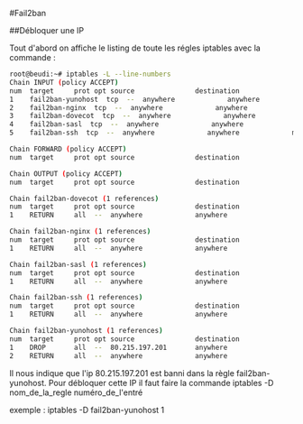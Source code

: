 #Fail2ban

##Débloquer une IP

Tout d'abord on affiche le listing de toute les régles iptables avec la commande :


```bash
root@beudi:~# iptables -L --line-numbers
Chain INPUT (policy ACCEPT)
num  target     prot opt source               destination         
1    fail2ban-yunohost  tcp  --  anywhere             anywhere             multiport dports http,https
2    fail2ban-nginx  tcp  --  anywhere             anywhere             multiport dports http,https
3    fail2ban-dovecot  tcp  --  anywhere             anywhere             multiport dports smtp,ssmtp,imap2,imap3,imaps,pop3,pop3s
4    fail2ban-sasl  tcp  --  anywhere             anywhere             multiport dports smtp,ssmtp,imap2,imap3,imaps,pop3,pop3s
5    fail2ban-ssh  tcp  --  anywhere             anywhere             multiport dports ssh

Chain FORWARD (policy ACCEPT)
num  target     prot opt source               destination         

Chain OUTPUT (policy ACCEPT)
num  target     prot opt source               destination         

Chain fail2ban-dovecot (1 references)
num  target     prot opt source               destination         
1    RETURN     all  --  anywhere             anywhere            

Chain fail2ban-nginx (1 references)
num  target     prot opt source               destination         
1    RETURN     all  --  anywhere             anywhere            

Chain fail2ban-sasl (1 references)
num  target     prot opt source               destination         
1    RETURN     all  --  anywhere             anywhere            

Chain fail2ban-ssh (1 references)
num  target     prot opt source               destination         
1    RETURN     all  --  anywhere             anywhere            

Chain fail2ban-yunohost (1 references)
num  target     prot opt source               destination         
1    DROP       all  --  80.215.197.201       anywhere            
2    RETURN     all  --  anywhere             anywhere 
```

Il nous indique que l'ip 80.215.197.201 est banni dans la règle fail2ban-yunohost. Pour débloquer cette IP il faut faire la commande
iptables -D nom_de_la_regle numéro_de_l'entré

exemple :
iptables -D fail2ban-yunohost 1
